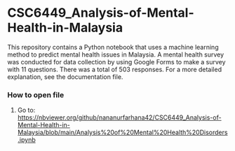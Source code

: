 # CSC6449_Analysis-of-Mental-Health-in-Malaysia
This repository contains a Python notebook that uses a machine learning method to predict mental health issues in Malaysia. A mental health survey was conducted for data collection by using Google Forms to make a survey with 11 questions. There was a total of 503 responses. For a more detailed explanation, see the documentation file.

### How to open file
1. Go to: https://nbviewer.org/github/nananurfarhana42/CSC6449_Analysis-of-Mental-Health-in-Malaysia/blob/main/Analysis%20of%20Mental%20Health%20Disorders.ipynb
